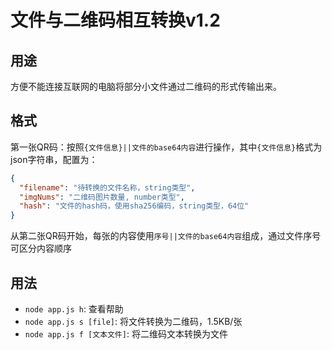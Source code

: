 # 文件与二维码相互转换v1.2

## 用途

方便不能连接互联网的电脑将部分小文件通过二维码的形式传输出来。

## 格式

第一张QR码：按照`{文件信息}||文件的base64内容`进行操作，其中`{文件信息}`格式为json字符串，配置为：

```json
{
  "filename": "待转换的文件名称，string类型",
  "imgNums": "二维码图片数量, number类型",
  "hash": "文件的hash码，使用sha256编码，string类型，64位"
}
```

从第二张QR码开始，每张的内容使用`序号||文件的base64内容`组成，通过文件序号可区分内容顺序

## 用法

- `node app.js h`: 查看帮助
- `node app.js s [file]`: 将文件转换为二维码，1.5KB/张
- `node app.js f [文本文件]`: 将二维码文本转换为文件
